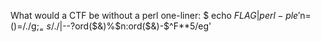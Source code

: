 What would a CTF be without a perl one-liner:
$ echo ${FLAG} | perl -ple '$n=()=/./g;$_=~s/./$|--?ord($&)%$n:ord($&)-$^F**5/eg'
